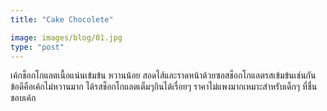 ```yaml
---
title: "Cake Chocolete"

image: images/blog/01.jpg
type: "post"
---
```


เค้กช็อกโกแลตเนื้อแน่นเข้มข้น หวานน้อย สอดไส้และราดหน้าด้วยซอสช็อกโกแลตรสเข้มข้นเช่นกันข้อดีคือเค้กไม่หวานมาก ได้รสช็อกโกแลตเต็มๆกินได้เรื่อยๆ ราคาไม่แพงมากเหมาะสำหรับเด็กๆ ที่ชื่นชอบเค้ก

